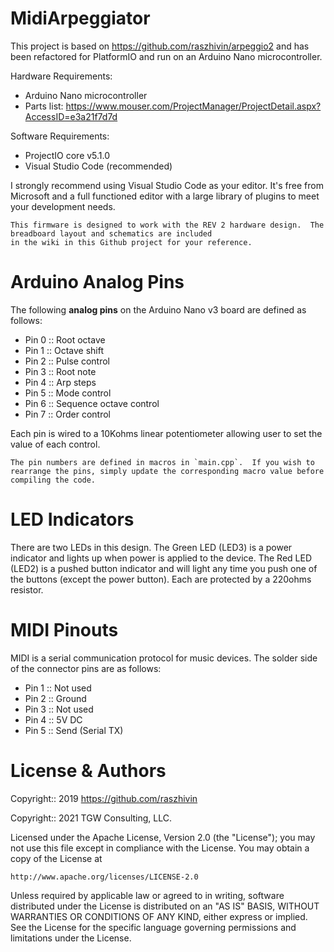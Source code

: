 # MidiArpeggiator

This project is based on https://github.com/raszhivin/arpeggio2 and has been refactored for
PlatformIO and run on an Arduino Nano microcontroller.

Hardware Requirements:

- Arduino Nano microcontroller
- Parts list: https://www.mouser.com/ProjectManager/ProjectDetail.aspx?AccessID=e3a21f7d7d

Software Requirements:

- ProjectIO core v5.1.0
- Visual Studio Code (recommended)

I strongly recommend using Visual Studio Code as your editor.  It's free from Microsoft and a full
functioned editor with a large library of plugins to meet your development needs.


    This firmware is designed to work with the REV 2 hardware design.  The breadboard layout and schematics are included
    in the wiki in this Github project for your reference.

# Arduino Analog Pins

The following **analog pins** on the Arduino Nano v3 board are defined as follows:

- Pin 0 :: Root octave
- Pin 1 :: Octave shift
- Pin 2 :: Pulse control
- Pin 3 :: Root note
- Pin 4 :: Arp steps
- Pin 5 :: Mode control
- Pin 6 :: Sequence octave control
- Pin 7 :: Order control

Each pin is wired to a 10Kohms linear potentiometer allowing user to set the value of each control.

    The pin numbers are defined in macros in `main.cpp`.  If you wish to rearrange the pins, simply update the corresponding macro value before compiling the code.

# LED Indicators

There are two LEDs in this design.  The Green LED (LED3) is a power indicator and lights up when power is applied to the device.  The Red LED (LED2) is a pushed button indicator and will light any time you push one of the buttons (except the power button).  Each are protected by a 220ohms resistor.

# MIDI Pinouts

 MIDI is a serial communication protocol for music devices.  The solder side of the connector pins are as follows:

 - Pin 1 :: Not used
 - Pin 2 :: Ground
 - Pin 3 :: Not used
 - Pin 4 :: 5V DC
 - Pin 5 :: Send (Serial TX)

# License & Authors

Copyright:: 2019 https://github.com/raszhivin

Copyright:: 2021 TGW Consulting, LLC.

Licensed under the Apache License, Version 2.0 (the "License");
you may not use this file except in compliance with the License.
You may obtain a copy of the License at

    http://www.apache.org/licenses/LICENSE-2.0

Unless required by applicable law or agreed to in writing, software
distributed under the License is distributed on an "AS IS" BASIS,
WITHOUT WARRANTIES OR CONDITIONS OF ANY KIND, either express or implied.
See the License for the specific language governing permissions and
limitations under the License.
